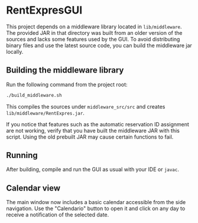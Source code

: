 # RentExpresGUI

This project depends on a middleware library located in `lib/middleware`. The
provided JAR in that directory was built from an older version of the sources
and lacks some features used by the GUI. To avoid distributing binary files
and use the latest source code, you can build the middleware jar locally.

## Building the middleware library

Run the following command from the project root:

```bash
./build_middleware.sh
```

This compiles the sources under `middleware_src/src` and creates
`lib/middleware/RentExpres.jar`.

If you notice that features such as the automatic reservation ID
assignment are not working, verify that you have built the middleware JAR
with this script. Using the old prebuilt JAR may cause certain functions
to fail.

## Running

After building, compile and run the GUI as usual with your IDE or `javac`.

## Calendar view

The main window now includes a basic calendar accessible from the side
navigation. Use the "Calendario" button to open it and click on any day to
receive a notification of the selected date.
